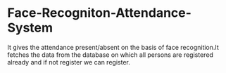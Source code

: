 # Face-Recogniton-Attendance-System
It gives the attendance present/absent on the basis of face recognition.It fetches the data from the database on which all persons are registered already and if not register we can register.
